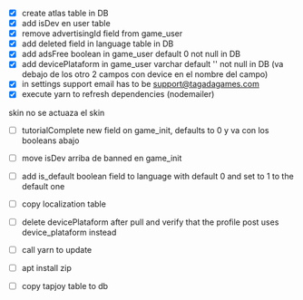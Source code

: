  - [x] create atlas table in DB
 - [x] add isDev en user table
 - [x] remove advertisingId field from game_user
 - [x] add deleted field in language table in DB
 - [x] add adsFree boolean in game_user default 0 not null in DB
 - [x] add devicePlataform in game_user varchar default '' not null in DB (va debajo de los otro 2 campos con device en el nombre del campo)
 - [x] in settings support email has to be support@tagadagames.com
 - [x] execute yarn to refresh dependencies (nodemailer)
 
 skin no se actuaza el skin

 - [ ] tutorialComplete new field on game_init, defaults to 0 y va con los booleans abajo
 - [ ] move isDev arriba de banned en game_init
 - [ ] add is_default boolean field to language with default 0 and set to 1 to the default one
 - [ ] copy localization table
 - [ ] delete devicePlataform after pull and verify that the profile post uses device_plataform instead
- [ ] call yarn to update
- [ ] apt install zip
- [ ] copy tapjoy table to db

 